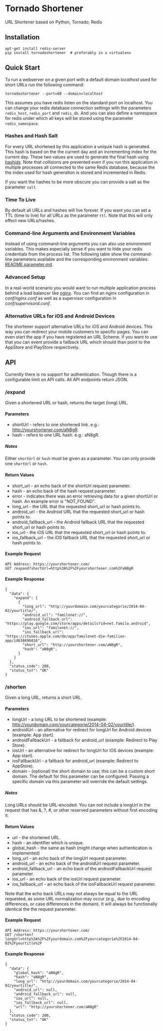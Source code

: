 Tornado Shortener
=================

URL Shortener based on Python, Tornado, Redis



Installation
------------
```
apt-get install redis-server
pip install tornadoshortener  # preferably in a virtualenv
```


Quick Start
-----------
To run a webserver on a given port with a default domain *localhost* used for
short URLs run the following command:
```
tornadoshortener --port=80 --domain=localhost
```
This assumes you have redis listen on the standard port on localhost.
You can change your redis database connection settings with the parameters
`redis_host`, `redis_port` and `redis_db`. And you can also define a namespace
for redis under which all keys will be stored using the parameter `redis_namespace`.

### Hashes and Hash Salt
For every URL shortened by this application a uniquie hash is generated. This hash
is  based on the the current day and an incrementing index for the current day.
These two values are used to generate the final hash using [hashids](http://www.hashids.org/).
Note that collisions are prevented even if you run this application in multiple processes
all connected to the same Redis database, because the the index used for hash generation is
stored and incremented in Redis.

If you want the hashes to be more obscure you can provide a salt as the parameter `salt`.

### Time To Live
By default all URLs and hashes will live forever. If you want you can set a TTL
(time to live) for all URLs as the parameter `ttl`. Note that this will only
effect new URLs/hashes.

### Command-line Arguments and Environment Variables
Instead of using command-line arguments you can also use environment variables.
This makes especially sense if you want to hide your redis credentials from
the process list. The following table show the command-line parameters available
and the corresponding environment variables: [README.parameter.md](README.parameter.md).


### Advanced Setup
In a real-world scenario you would want to run multiple application process behind a load
balancer like [nginx](http://nginx.org/). You can find an nginx configuration in *conf/nginx.conf*
as well as a supervisor configuration in *conf/supervisord.conf*.


### Alternative URLs for iOS and Android Devices
The shortener support alternative URLs for iOS and Android devices. This way you can redirect
your mobile customers to specific pages. You can even start the app if you have registered an
URL Scheme. If you want to use that you can event provide a fallback URL which should than point
to the AppStore and PlayStore respectively.


API
---
Currently there is no support for authentication. Though there is a configurable
limit on API calls. All API endpoints return JSON.


### /expand
Given a shortened URL or hash, returns the target (long) URL.

#### Parameters
 - shortUrl - refers to one shortened link. e.g.: http://yourshortener.com/aN8gR.
 - hash - refers to one URL hash. e.g.: aN8gR.

##### Notes
Either `shortUrl` or `hash` must be given as a parameter.
You can only provide one  `shortUrl` or `hash`.


#### Return Values
- short_url - an echo back of the shortUrl request parameter.
- hash - an echo back of the hash request parameter.
- error - indicates there was an error retrieving data for a given shortUrl or hash. An example error is "NOT_FOUND".
- long_url - the URL that the requested short_url or hash points to.
- android_url - the Android URL that the requested short_url or hash points to.
- android_fallback_url - the Android fallback URL that the requested short_url or hash points to.
- ios_url - the iOS URL that the requested short_url or hash points to.
- ios_fallback_url - the iOS fallback URL that the requested short_url or hash points to.

#### Example Request
```
API Address: https://yourshortener.com/
GET /expand?shortUrl=http%3A%2F%2Fyourshortener.com%2FaN8gR
```

#### Example Response
```
{
  "data": {
    "expand": [
      {
        "long_url": "http://yourdomain.com/yourcategorie/2014-04-02/yourtitle/",
        "android_url": "familonet://",
        "android_fallback_url": "https://play.google.com/store/apps/details?id=net.familo.android",
        "ios_url": "familonet://",
        "ios_fallback_url": "https://itunes.apple.com/de/app/familonet-die-familien-app/id638696816",
        "short_url": "http://yourshortener.com/aN8gR",
        "hash": "aN8gR",
      }
    ]
  },
  "status_code": 200,
  "status_txt": "OK"
}
```


### /shorten
Given a long URL, returns a short URL.

#### Parameters
 - longUrl - a long URL to be shortened (example: http://yourdomain.com/yourcategorie/2014-04-02/yourtitle/).
 - androidUrl - an alternative for redirect for longUrl for Android devices (example: App start).
 - androidFallbackUrl - a fallback for android_url (example: Redirect to Play Store).
 - iosUrl - an alternative for redirect for longUrl for iOS devices (example: App start).
 - iosFallbackUrl - a fallback for android_url (example: Redirect to AppStore).
 - domain - (optional) the short domain to use; this can be a custom short domain. The default for this parameter
   can be configured. Passing a specific domain via this parameter will override the default settings.

##### Notes
Long URLs should be URL-encoded. You can not include a longUrl in the request that has &, ?, #, or other reserved
parameters without first encoding it.


#### Return Values
- url - the shortened URL.
- hash - an identifier which is unique.
- global_hash - the same as hash (might change when authentication is implemented)
- long_url - an echo back of the longUrl request parameter.
- android_url - an echo back of the androidUrl request parameter.
- android_fallback_url - an echo back of the androidFallbackUrl request parameter.
- ios_url - an echo back of the iosUrl request parameter.
- ios_fallback_url - an echo back of the iosFallbackUrl request parameter.

Note that the echo back URLs  may not always be equal to the URL requested, as some
URL normalization may occur (e.g., due to encoding differences, or case differences in the domain).
It will always be functionally identical the the request parameter.

#### Example Request
```
API Address: https://yourshortener.com/
GET /shorten?longUrl=http%3A%2F%2Fyourdomain.com%2Fyourcategorie%2F2014-04-02%2Fyourtitle%2F
```

#### Example Response
```
{
  "data": {
    "global_hash": "aN8gR",
    "hash": "aN8gR",
    "long_url": "http://yourdomain.com/yourcategorie/2014-04-02/yourtitle/",
    "android_url": null,
    "android_fallback_url": null,
    "ios_url": null,
    "ios_fallback_url": null,
    "url": "http://yourshortener.com/aN8gR"
  },
  "status_code": 200,
  "status_txt": "OK"
}
```
